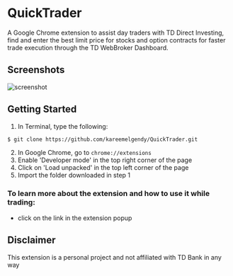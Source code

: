 # QuickTrader
A Google Chrome extension to assist day traders with TD Direct Investing, find and enter the best limit price for stocks and option contracts for faster trade execution through the TD WebBroker Dashboard.

## Screenshots
![screenshot](https://i.imgur.com/227oDtP.png)

## Getting Started

1. In Terminal, type the following:
```sh
$ git clone https://github.com/kareemelgendy/QuickTrader.git
``` 
2. In Google Chrome, go to ```chrome://extensions```
3. Enable 'Developer mode' in the top right corner of the page
4. Click on 'Load unpacked' in the top left corner of the page
5. Import the folder downloaded in step 1 

### To learn more about the extension and how to use it while trading:

- click on the link in the extension popup

## Disclaimer
This extension is a personal project and not affiliated with TD Bank in any way

